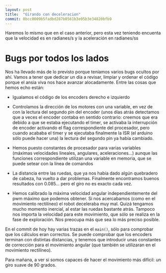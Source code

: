 ```yaml
---
layout: post
title:  "Girando con deceleracion"
commit: 0bcc0009b5fadbd287b0561b3e05b3e34820bfb9
---
```


Haremos lo mismo que en el caso anterior, pero esta vez teniendo encuenta
que la velocidad es en radianes/s y la aceleración en radianes/ss

# Bugs por todos los lados

Nos ha llevado más de lo previsto porque teníamos varios bugs ocultos por
ahí. Vamos a tener que dedicar un día a revisar, limpiar y ordenar el 
código porque el ansia viva nos hace avanzar alocadamente. Entre las cosas
que hemos echo están:

- Igualamos el código de los encoders derecho e izquierdo

- Controlamos la dirección de los motores con una variable, en vez de con
la lectura del segundo pin del encoder (unos días atrás detectamos que a veces
el encoder contaba en sentido contrario: creemos que era
debido a que se estaba ejecutando el timer, se activaba la interrupción de
encoder activando el flag correspondiente del procesador, pero cuando acababa
el timer y se ejecutaba finalmente la ISR (el arduino sólo puede hacer una)
la lectura del segundo pin ya había cambiado.

- Hemos puesto constantes de procesador para varias variables (máximas velocidades
lineales, angulares, aceleraciones...) aunque las funciones correspondiente utilizan
una variable en memoria, que se puede setear con la línea de comandos

- La distancia entre las ruedas, que ya nos había dado algún quebradero de cabeza,
ha vuelto a dar problemas. Finalmente encontramos buenos resultados con 0.085... pero
el giro no es exacto cada vez.

- Hemos calibrado la máxima velocidad angular independientemente del pwm máximo que
podemos obtener. Si nos acercabamos (como en el movimiento rectilíneo) el robot
deceleraba muy mal. Quizá tengamos mucho momento inercial, al estar las ruedas bastante
atrás. Tampoco nos importa la velocidad para este movimiento, que sólo se realiza en
la fase de exploración. Nos preocupa más que sea lo más preciso posible.

En el commit de hoy hay varias trazas en el `main()`, sólo para comprobar que los cálculos
eran correctos. Se puede comprobar que los encoders terminan con distintas distancias, y
tenemos que introducir unas constantes de corrección para el movimiento angular (que 
también se utilizaran en el movimiento rectilíneo).

Para mañana, a ver si somos capaces de hacer el movimiento más difícil: un giro suave de
90 grados.
